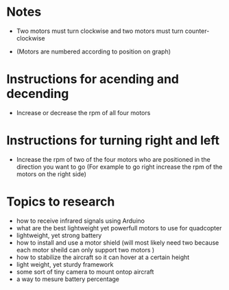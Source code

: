 # Notes
- Two motors must turn clockwise and two motors must turn counter-clockwise

- (Motors are numbered according to position on graph)

# Instructions for acending and decending
- Increase or decrease the rpm of all four motors

# Instructions for turning right and left
- Increase the rpm of two of the four motors who are positioned in the direction you want to go
  (For example to go right increase the rpm of the motors on the right side)

# Topics to research 
- how to receive infrared signals using Arduino
- what are the best lightweight yet powerfull motors to use for quadcopter
- lightweight, yet strong battery
- how to install and use a motor shield
 (will most likely need two because each motor sheild can only support two motors )
- how to stabilize the aircraft so it can hover at a certain height
- light weight, yet sturdy framework
- some sort of tiny camera to mount ontop aircraft
- a way to mesure battery percentage

